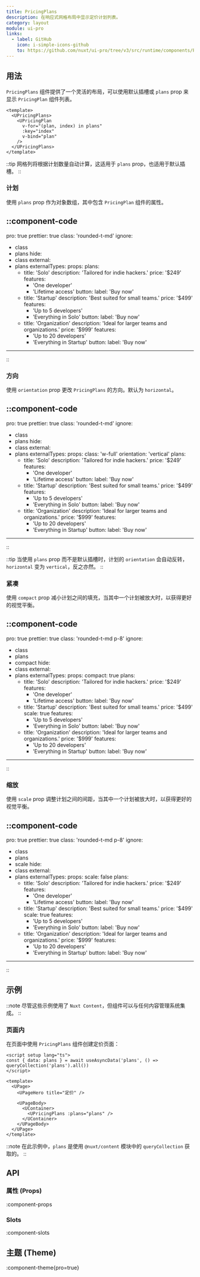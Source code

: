 ```yaml
---
title: PricingPlans
description: 在响应式网格布局中显示定价计划列表。
category: layout
module: ui-pro
links:
  - label: GitHub
    icon: i-simple-icons-github
    to: https://github.com/nuxt/ui-pro/tree/v3/src/runtime/components/PricingPlans.vue
---
```


## 用法

`PricingPlans` 组件提供了一个灵活的布局，可以使用默认插槽或 `plans` prop 来显示 `PricingPlan` 组件列表。

```vue{2,8}
<template>
  <UPricingPlans>
    <UPricingPlan
      v-for="(plan, index) in plans"
      :key="index"
      v-bind="plan"
    />
  </UPricingPlans>
</template>
```

::tip
网格列将根据计划数量自动计算，这适用于 `plans` prop，也适用于默认插槽。
::

### 计划

使用 `plans` prop 作为对象数组，其中包含 `PricingPlan` 组件的属性。

::component-code
---
pro: true
prettier: true
class: 'rounded-t-md'
ignore:
  - class
  - plans
hide:
  - class
external:
  - plans
externalTypes:
props:
  plans:
    - title: 'Solo'
      description: 'Tailored for indie hackers.'
      price: '$249'
      features: 
        - 'One developer'
        - 'Lifetime access'
      button: 
        label: 'Buy now'
    - title: 'Startup'
      description: 'Best suited for small teams.'
      price: '$499'
      features:
        - 'Up to 5 developers'
        - 'Everything in Solo'
      button:
        label: 'Buy now'
    - title: 'Organization'
      description: 'Ideal for larger teams and organizations.'
      price: '$999'
      features:
        - 'Up to 20 developers'
        - 'Everything in Startup'
      button:
        label: 'Buy now'
---
::

### 方向

使用 `orientation` prop 更改 `PricingPlans` 的方向。默认为 `horizontal`。

::component-code
---
pro: true
prettier: true
class: 'rounded-t-md'
ignore:
  - class
  - plans
hide:
  - class
external:
  - plans
externalTypes:
props:
  class: 'w-full'
  orientation: 'vertical'
  plans:
    - title: 'Solo'
      description: 'Tailored for indie hackers.'
      price: '$249'
      features:
        - 'One developer'
        - 'Lifetime access'
      button:
        label: 'Buy now'
    - title: 'Startup'
      description: 'Best suited for small teams.'
      price: '$499'
      features:
        - 'Up to 5 developers'
        - 'Everything in Solo'
      button:
        label: 'Buy now'
    - title: 'Organization'
      description: 'Ideal for larger teams and organizations.'
      price: '$999'
      features:
        - 'Up to 20 developers'
        - 'Everything in Startup'
      button:
        label: 'Buy now'
---
::

::tip
当使用 `plans` prop 而不是默认插槽时，计划的 `orientation` 会自动反转，`horizontal` 变为 `vertical`，反之亦然。
::

### 紧凑

使用 `compact` prop 减小计划之间的填充，当其中一个计划被放大时，以获得更好的视觉平衡。

::component-code
---
pro: true
prettier: true
class: 'rounded-t-md p-8'
ignore:
  - class
  - plans
  - compact
hide:
  - class
external:
  - plans
externalTypes:
props:
  compact: true
  plans:
    - title: 'Solo'
      description: 'Tailored for indie hackers.'
      price: '$249'
      features:
        - 'One developer'
        - 'Lifetime access'
      button:
        label: 'Buy now'
    - title: 'Startup'
      description: 'Best suited for small teams.'
      price: '$499'
      scale: true
      features:
        - 'Up to 5 developers'
        - 'Everything in Solo'
      button:
        label: 'Buy now'
    - title: 'Organization'
      description: 'Ideal for larger teams and organizations.'
      price: '$999'
      features:
        - 'Up to 20 developers'
        - 'Everything in Startup'
      button:
        label: 'Buy now'
---
::

### 缩放

使用 `scale` prop 调整计划之间的间距，当其中一个计划被放大时，以获得更好的视觉平衡。

::component-code
---
pro: true
prettier: true
class: 'rounded-t-md p-8'
ignore:
  - class
  - plans
  - scale
hide:
  - class
external:
  - plans
externalTypes:
props:
  scale: false
  plans:
    - title: 'Solo'
      description: 'Tailored for indie hackers.'
      price: '$249'
      features:
        - 'One developer'
        - 'Lifetime access'
      button:
        label: 'Buy now'
    - title: 'Startup'
      description: 'Best suited for small teams.'
      price: '$499'
      scale: true
      features:
        - 'Up to 5 developers'
        - 'Everything in Solo'
      button:
        label: 'Buy now'
    - title: 'Organization'
      description: 'Ideal for larger teams and organizations.'
      price: '$999'
      features:
        - 'Up to 20 developers'
        - 'Everything in Startup'
      button:
        label: 'Buy now'
---
::

## 示例

::note
尽管这些示例使用了 `Nuxt Content`，但组件可以与任何内容管理系统集成。
::

### 页面内

在页面中使用 `PricingPlans` 组件创建定价页面：

```vue{11} [pages/pricing/index.vue]
<script setup lang="ts">
const { data: plans } = await useAsyncData('plans', () => queryCollection('plans').all())
</script>

<template>
  <UPage>
    <UPageHero title="定价" />

    <UPageBody>
      <UContainer>
        <UPricingPlans :plans="plans" />
      </UContainer>
    </UPageBody>
  </UPage>
</template>
```

::note
在此示例中，`plans` 是使用 `@nuxt/content` 模块中的 `queryCollection` 获取的。
::

## API

### 属性 (Props)

:component-props

### Slots

:component-slots

## 主题 (Theme)

:component-theme{pro=true}
